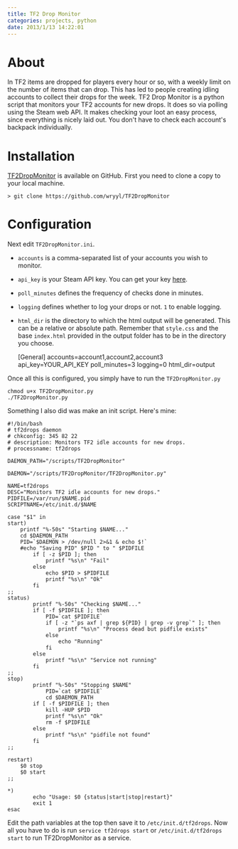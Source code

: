 ```yaml
---
title: TF2 Drop Monitor
categories: projects, python
date: 2013/1/13 14:22:01
---
```

About
===
In TF2 items are dropped for players every hour or so, with a weekly limit on the number of items that can drop. This has led to people creating idling accounts to collect their drops for the week. TF2 Drop Monitor is a python script that monitors your TF2 accounts for new drops. It does so via polling using the Steam web API. It makes checking your loot an easy process, since everything is nicely laid out. You don't have to check each account's backpack individually.

Installation
===
[TF2DropMonitor](https://github.com/wryyl/TF2DropMonitor) is available on GitHub. First you need to clone a copy to your local machine.

    > git clone https://github.com/wryyl/TF2DropMonitor


Configuration
===
Next edit `TF2DropMonitor.ini`. 

* `accounts` is a comma-separated list of your accounts you wish to monitor.
* `api_key` is your Steam API key. You can get your key [here](http://steamcommunity.com/dev/apikey).
* `poll_minutes` defines the frequency of checks done in minutes.
* `logging` defines whether to log your drops or not. `1` to enable logging.
* `html_dir` is the directory to which the html output will be generated. This can be a relative or absolute path. Remember that `style.css` and the base `index.html` provided in the output folder has to be in the directory you choose.
` `

    [General]
    accounts=account1,account2,account3
    api_key=YOUR_API_KEY
    poll_minutes=3
    logging=0
    html_dir=output

Once all this is configured, you simply have to run the `TF2DropMonitor.py`

    chmod u+x TF2DropMonitor.py
    ./TF2DropMonitor.py

Something I also did was make an init script. Here's mine:

    #!/bin/bash
    # tf2drops daemon
    # chkconfig: 345 82 22
    # description: Monitors TF2 idle accounts for new drops.
    # processname: tf2drops

    DAEMON_PATH="/scripts/TF2DropMonitor"

    DAEMON="/scripts/TF2DropMonitor/TF2DropMonitor.py"

    NAME=tf2drops
    DESC="Monitors TF2 idle accounts for new drops."
    PIDFILE=/var/run/$NAME.pid
    SCRIPTNAME=/etc/init.d/$NAME

    case "$1" in
    start)
        printf "%-50s" "Starting $NAME..."
        cd $DAEMON_PATH
        PID=`$DAEMON > /dev/null 2>&1 & echo $!`
        #echo "Saving PID" $PID " to " $PIDFILE
            if [ -z $PID ]; then
                printf "%s\n" "Fail"
            else
                echo $PID > $PIDFILE
                printf "%s\n" "Ok"
            fi
    ;;
    status)
            printf "%-50s" "Checking $NAME..."
            if [ -f $PIDFILE ]; then
                PID=`cat $PIDFILE`
                if [ -z "`ps axf | grep ${PID} | grep -v grep`" ]; then
                    printf "%s\n" "Process dead but pidfile exists"
                else
                    echo "Running"
                fi
            else
                printf "%s\n" "Service not running"
            fi
    ;;
    stop)
            printf "%-50s" "Stopping $NAME"
                PID=`cat $PIDFILE`
                cd $DAEMON_PATH
            if [ -f $PIDFILE ]; then
                kill -HUP $PID
                printf "%s\n" "Ok"
                rm -f $PIDFILE
            else
                printf "%s\n" "pidfile not found"
            fi
    ;;

    restart)
        $0 stop
        $0 start
    ;;

    *)
            echo "Usage: $0 {status|start|stop|restart}"
            exit 1
    esac
        
Edit the path variables at the top then save it to `/etc/init.d/tf2drops`. Now all you have to do is run `service tf2drops start` or `/etc/init.d/tf2drops start` to run TF2DropMonitor as a service. 

